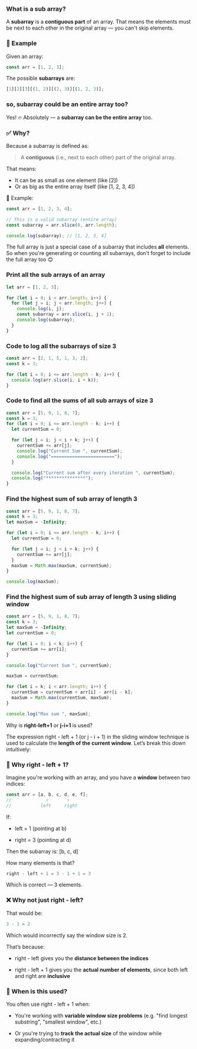 ### What is a sub array?

A **subarray** is a **contiguous part** of an array. That means the elements must be next to each other in the original array — you can't skip elements.

### 🔹 Example

Given an array:

```javascript
const arr = [1, 2, 3];
```

The possible **subarrays** are:

```javascript
[1][2][3][(1, 2)][(2, 3)][(1, 2, 3)];
```

### so, subarray could be an entire array too?

Yes! 🔥 Absolutely — a **subarray can be the entire array** too.

### ✅ Why?

Because a subarray is defined as:

> A **contiguous** (i.e., next to each other) part of the original array.

That means:

- It can be as small as one element (like [2])
- Or as big as the entire array itself (like [1, 2, 3, 4])

🔹 Example:

```javascript
const arr = [1, 2, 3, 4];

// This is a valid subarray (entire array)
const subarray = arr.slice(0, arr.length);

console.log(subarray); // [1, 2, 3, 4]
```

The full array is just a special case of a subarray that includes **all** elements.
So when you're generating or counting all subarrays, don't forget to include the full array too 😊

### Print all the sub arrays of an array

```javascript
let arr = [1, 2, 3];

for (let i = 0; i < arr.length; i++) {
  for (let j = i; j < arr.length; j++) {
    console.log(i, j);
    const subarray = arr.slice(i, j + 1);
    console.log(subarray);
  }
}
```

### Code to log all the subarrays of size 3

```javascript
const arr = [2, 1, 5, 1, 3, 2];
const k = 3;

for (let i = 0; i <= arr.length - k; i++) {
  console.log(arr.slice(i, i + k));
}
```

### Code to find all the sums of all sub arrays of size 3

```javascript
const arr = [5, 9, 1, 8, 7];
const k = 3;
for (let i = 0; i <= arr.length - k; i++) {
  let currentSum = 0;

  for (let j = i; j < i + k; j++) {
    currentSum += arr[j];
    console.log("Current Sum ", currentSum);
    console.log("========================");
  }

  console.log("Current sum after every iteration ", currentSum);
  console.log("***************");
}
```

### Find the highest sum of sub array of length 3

```javascript
const arr = [5, 9, 1, 8, 7];
const k = 3;
let maxSum = -Infinity;

for (let i = 0; i <= arr.length - k; i++) {
  let currentSum = 0;

  for (let j = i; j < i + k; j++) {
    currentSum += arr[j];
  }
  maxSum = Math.max(maxSum, currentSum);
}

console.log(maxSum);
```

### Find the highest sum of sub array of length 3 using sliding window

```javascript
const arr = [5, 9, 1, 8, 7];
const k = 3;
let maxSum = -Infinity;
let currentSum = 0;

for (let i = 0; i < k; i++) {
  currentSum += arr[i];
}

console.log("Current Sum ", currentSum);

maxSum = currentSum;

for (let i = k; i < arr.length; i++) {
  currentSum = currentSum + arr[i] - arr[i - k];
  maxSum = Math.max(currentSum, maxSum);
}

console.log("Max sum ", maxSum);
```

Why is **right-left+1** or **j-i+1** is used?

The expression right - left + 1 (or j - i + 1) in the sliding window technique is used to calculate the **length of the current window**. Let’s break this down intuitively:

### 📏 Why right - left + 1?

Imagine you're working with an array, and you have a **window** between two indices:

```javascript
const arr = [a, b, c, d, e, f];
//             ↑       ↑
//           left     right
```

If:

*   left = 1 (pointing at b)
    
*   right = 3 (pointing at d)
    

Then the subarray is: [b, c, d]

How many elements is that?

```javascript
right - left + 1 = 3 - 1 + 1 = 3
```

Which is correct — 3 elements.

### ❌ Why not just right - left?

That would be:

```javascript
3 - 1 = 2
```

Which would incorrectly say the window size is 2.

That’s because:

*   right - left gives you the **distance between the indices**
    
*   right - left + 1 gives you the **actual number of elements**, since both left and right are **inclusive**

### 🧠 When is this used?

You often use right - left + 1 when:

*   You're working with **variable window size problems** (e.g. "find longest substring", "smallest window", etc.)
    
*   Or you're trying to **track the actual size** of the window while expanding/contracting it

